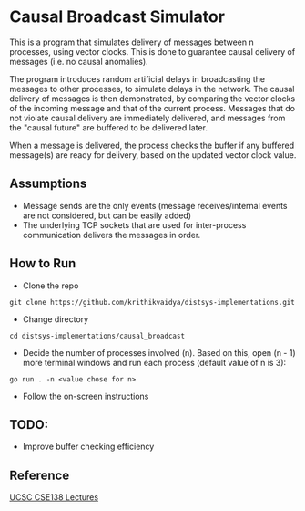 # Causal Broadcast Simulator

This is a program that simulates delivery of messages between n processes, using vector clocks. This is done to guarantee
causal delivery of messages (i.e. no causal anomalies).  

The program introduces random artificial delays in broadcasting the messages to other processes, to simulate delays in the network. The causal delivery of messages is then demonstrated, by comparing the vector clocks of the incoming message and that of the current process. Messages that do not violate causal delivery are immediately delivered, and messages from the "causal future" are buffered to be delivered later.  

When a message is delivered, the process checks the buffer if any buffered message(s) are ready for delivery, based on the updated vector clock value.

## Assumptions

- Message sends are the only events (message receives/internal events are not considered, but can be easily added)
- The underlying TCP sockets that are used for inter-process communication delivers the messages in order.

## How to Run

- Clone the repo  
```
git clone https://github.com/krithikvaidya/distsys-implementations.git
```

- Change directory  
```
cd distsys-implementations/causal_broadcast
```

- Decide the number of processes involved (n). Based on this, open (n - 1) more terminal windows and run each process (default value of n is 3):  
```
go run . -n <value chose for n>
```

- Follow the on-screen instructions

## TODO:

- Improve buffer checking efficiency

## Reference

[UCSC CSE138 Lectures](https://www.youtube.com/watch?v=G0wpsacaYpE&list=PLNPUF5QyWU8O0Wd8QDh9KaM1ggsxspJ31)